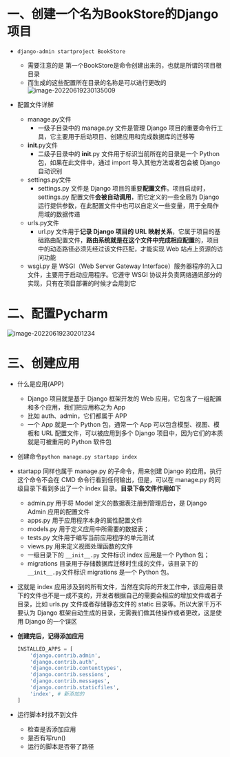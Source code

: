 # 一、创建一个名为BookStore的Django项目

- `django-admin startproject BookStore`
  - 需要注意的是 第一个BookStore是命令创建出来的，也就是所谓的项目根目录
  - 而生成的这些配置所在目录的名称是可以进行更改的![image-20220619230135009](https://yrecord.oss-cn-hangzhou.aliyuncs.com/picture/202206192301090.png)

- 配置文件详解
  - manage.py文件
    - 一级子目录中的 manage.py 文件是管理 Django 项目的重要命令行工具，它主要用于启动项目、创建应用和完成数据库的迁移等
  - __init__.py文件
    - 二级子目录中的 __init__.py 文件用于标识当前所在的目录是一个 Python 包，如果在此文件中，通过 import 导入其他方法或者包会被 Django 自动识别
  - settings.py文件
    - settings.py 文件是 Django 项目的重要**配置文件**。项目启动时，settings.py 配置文件**会被自动调用**，而它定义的一些全局为 Django 运行提供参数，在此配置文件中也可以自定义一些变量，用于全局作用域的数据传递
  - urls.py文件
    - url.py 文件用于**记录 Django 项目的 URL 映射关系**，它属于项目的基础路由配置文件，**路由系统就是在这个文件中完成相应配置**的，项目中的动态路径必须先经过该文件匹配，才能实现 Web 站点上资源的访问功能
  - wsgi.py 是 WSGI（Web Server Gateway Interface）服务器程序的入口文件，主要用于启动应用程序。它遵守 WSGI 协议并负责网络通讯部分的实现，只有在项目部署的时候才会用到它

# 二、配置Pycharm

![image-20220619230201234](https://yrecord.oss-cn-hangzhou.aliyuncs.com/picture/202206192302289.png)

# 三、创建应用

- 什么是应用(APP)

  - Django 项目就是基于 Django 框架开发的 Web 应用，它包含了一组配置和多个应用，我们把应用称之为 App
  - 比如 auth、admin，它们都属于 APP
  - 一个 App 就是一个 Python 包，通常一个 App 可以包含模型、视图、模板和 URL 配置文件，可以被应用到多个 Django 项目中，因为它们的本质就是可被重用的 Python 软件包

- 创建命令`python manage.py startapp index`

- startapp 同样也属于 manage.py 的子命令，用来创建 Django 的应用。执行这个命令不会在 CMD 命令行看到任何输出，但是，可以在 manage.py 的同级目录下看到多出了一个 index 目录。**目录下各文件作用如下**

  - admin.py 用于将 Model 定义的数据表注册到管理后台，是 Django Admin 应用的配置文件
  - apps.py 用于应用程序本身的属性配置文件
  - models.py 用于定义应用中所需要的数据表；
  - tests.py 文件用于编写当前应用程序的单元测试
  - views.py 用来定义视图处理函数的文件
  - 一级目录下的 `__init__.py` 文件标识 index 应用是一个 Python 包；
  - migrations 目录用于存储数据库迁移时生成的文件，该目录下的` __init__.py `文件标识 migrations 是一个 Python 包。

- 这就是 index 应用涉及到的所有文件，当然在实际的开发工作中，该应用目录下的文件也不是一成不变的，开发者根据自己的需要会相应的增加文件或者子目录，比如 urls.py 文件或者存储静态文件的 static 目录等。所以大家千万不要认为 Django 框架自动生成的目录，无需我们做其他操作或者更改，这是使用 Django 的一个误区

- **创建完后，记得添加应用**

  ```python
  INSTALLED_APPS = [
      'django.contrib.admin',
      'django.contrib.auth',
      'django.contrib.contenttypes',
      'django.contrib.sessions',
      'django.contrib.messages',
      'django.contrib.staticfiles',
      'index', # 新添加的
  ]
  ```


- 运行脚本时找不到文件
  - 检查是否添加应用
  - 是否有写run()
  - 运行的脚本是否带了路径



